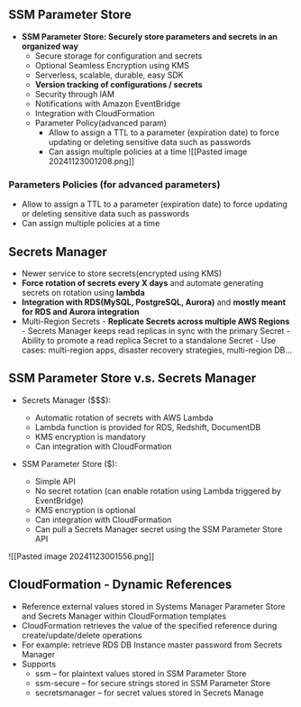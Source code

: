 ## SSM Parameter Store
- **SSM Parameter Store: Securely store parameters and secrets in an organized way**
	- Secure storage for configuration and secrets
	- Optional Seamless Encryption using KMS
	- Serverless, scalable, durable, easy SDK
	- **Version tracking of configurations / secrets**
	- Security through IAM
	- Notifications with Amazon EventBridge
	- Integration with CloudFormation
	- Parameter Policy(advanced param)
		- Allow to assign a TTL to a parameter (expiration date) to force updating or deleting sensitive data such as passwords
		- Can assign multiple policies at a time
![[Pasted image 20241123001208.png]]

### Parameters Policies (for advanced parameters)
- Allow to assign a TTL to a parameter (expiration date) to force updating or deleting sensitive data such as passwords
- Can assign multiple policies at a time

## Secrets Manager
- Newer service to store secrets(encrypted using KMS)
- **Force rotation of secrets every X days** and automate generating secrets on rotation using **lambda**
- **Integration with RDS(MySQL, PostgreSQL, Aurora)** and **mostly meant for RDS and Aurora integration**
- Multi-Region Secrets
		- **Replicate Secrets across multiple AWS Regions**
		- Secrets Manager keeps read replicas in sync with the primary Secret
		- Ability to promote a read replica Secret to a standalone Secret
		- Use cases: multi-region apps, disaster recovery strategies, multi-region DB...

## SSM Parameter Store v.s. Secrets Manager
- Secrets Manager ($$$):
	- Automatic rotation of secrets with AWS Lambda
	- Lambda function is provided for RDS, Redshift, DocumentDB
	- KMS encryption is mandatory
	- Can integration with CloudFormation

- SSM Parameter Store ($):
	- Simple API
	- No secret rotation (can enable rotation using Lambda triggered by EventBridge)
	- KMS encryption is optional
	- Can integration with CloudFormation
	- Can pull a Secrets Manager secret using the SSM Parameter Store API

![[Pasted image 20241123001556.png]]

## CloudFormation - Dynamic References
- Reference external values stored in Systems Manager Parameter Store and Secrets Manager within CloudFormation templates
- CloudFormation retrieves the value of the specified reference during create/update/delete operations
- For example: retrieve RDS DB Instance master password from Secrets Manager
- Supports
	- ssm – for plaintext values stored in SSM Parameter Store
	- ssm-secure – for secure strings stored in SSM Parameter Store
	- secretsmanager – for secret values stored in Secrets Manage